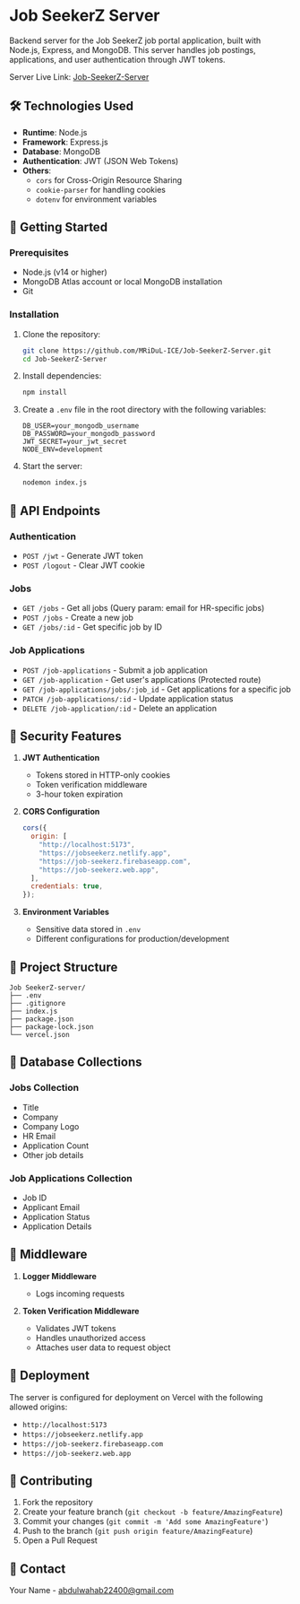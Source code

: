 # Job SeekerZ Server

Backend server for the Job SeekerZ job portal application, built with Node.js, Express, and MongoDB. This server handles job postings, applications, and user authentication through JWT tokens.

Server Live Link: [Job-SeekerZ-Server](https://job-seekerz-server.vercel.app/)

## 🛠️ Technologies Used

- **Runtime**: Node.js
- **Framework**: Express.js
- **Database**: MongoDB
- **Authentication**: JWT (JSON Web Tokens)
- **Others**:
  - `cors` for Cross-Origin Resource Sharing
  - `cookie-parser` for handling cookies
  - `dotenv` for environment variables

## 🚀 Getting Started

### Prerequisites

- Node.js (v14 or higher)
- MongoDB Atlas account or local MongoDB installation
- Git

### Installation

1. Clone the repository:

   ```bash
   git clone https://github.com/MRiDuL-ICE/Job-SeekerZ-Server.git
   cd Job-SeekerZ-Server
   ```

2. Install dependencies:

   ```bash
   npm install
   ```

3. Create a `.env` file in the root directory with the following variables:

   ```env
   DB_USER=your_mongodb_username
   DB_PASSWORD=your_mongodb_password
   JWT_SECRET=your_jwt_secret
   NODE_ENV=development
   ```

4. Start the server:
   ```bash
   nodemon index.js
   ```

## 📡 API Endpoints

### Authentication

- `POST /jwt` - Generate JWT token
- `POST /logout` - Clear JWT cookie

### Jobs

- `GET /jobs` - Get all jobs (Query param: email for HR-specific jobs)
- `POST /jobs` - Create a new job
- `GET /jobs/:id` - Get specific job by ID

### Job Applications

- `POST /job-applications` - Submit a job application
- `GET /job-application` - Get user's applications (Protected route)
- `GET /job-applications/jobs/:job_id` - Get applications for a specific job
- `PATCH /job-applications/:id` - Update application status
- `DELETE /job-application/:id` - Delete an application

## 🔐 Security Features

1. **JWT Authentication**

   - Tokens stored in HTTP-only cookies
   - Token verification middleware
   - 3-hour token expiration

2. **CORS Configuration**

   ```javascript
   cors({
     origin: [
       "http://localhost:5173",
       "https://jobseekerz.netlify.app",
       "https://job-seekerz.firebaseapp.com",
       "https://job-seekerz.web.app",
     ],
     credentials: true,
   });
   ```

3. **Environment Variables**
   - Sensitive data stored in `.env`
   - Different configurations for production/development

## 📁 Project Structure

```
Job SeekerZ-server/
├── .env
├── .gitignore
├── index.js
├── package.json
├── package-lock.json
└── vercel.json
```

## 💾 Database Collections

### Jobs Collection

- Title
- Company
- Company Logo
- HR Email
- Application Count
- Other job details

### Job Applications Collection

- Job ID
- Applicant Email
- Application Status
- Application Details

## 🔄 Middleware

1. **Logger Middleware**

   - Logs incoming requests

2. **Token Verification Middleware**
   - Validates JWT tokens
   - Handles unauthorized access
   - Attaches user data to request object

## 🚀 Deployment

The server is configured for deployment on Vercel with the following allowed origins:

- `http://localhost:5173`
- `https://jobseekerz.netlify.app`
- `https://job-seekerz.firebaseapp.com`
- `https://job-seekerz.web.app`

## 🤝 Contributing

1. Fork the repository
2. Create your feature branch (`git checkout -b feature/AmazingFeature`)
3. Commit your changes (`git commit -m 'Add some AmazingFeature'`)
4. Push to the branch (`git push origin feature/AmazingFeature`)
5. Open a Pull Request

## 📧 Contact

Your Name - abdulwahab22400@gmail.com
